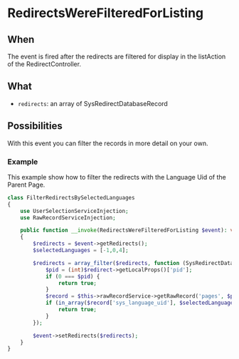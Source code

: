 # RedirectsWereFilteredForListing

## When

The event is fired after the redirects are filtered for display in the listAction of the RedirectController.

## What

* `redirects`: an array of SysRedirectDatabaseRecord

## Possibilities

With this event you can filter the records in more detail on your own.

### Example

This example show how to filter the redirects with the Language Uid of the Parent Page.

```php
class FilterRedirectsBySelectedLanguages
{
    use UserSelectionServiceInjection;
    use RawRecordServiceInjection;

    public function __invoke(RedirectsWereFilteredForListing $event): void
    {
        $redirects = $event->getRedirects();
        $selectedLanguages = [-1,0,4];

        $redirects = array_filter($redirects, function (SysRedirectDatabaseRecord $redirect) use ($selectedLanguages) {
            $pid = (int)$redirect->getLocalProps()['pid'];
            if (0 === $pid) {
                return true;
            }
            $record = $this->rawRecordService->getRawRecord('pages', $pid, 'local');
            if (in_array($record['sys_language_uid'], $selectedLanguages)){
                return true;
            }
        });

        $event->setRedirects($redirects);
    }
}
```
